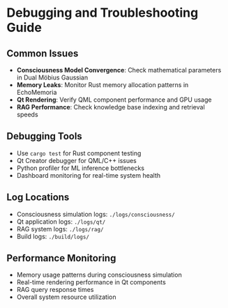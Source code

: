 # Debugging and Troubleshooting Guide

## Common Issues
- **Consciousness Model Convergence**: Check mathematical parameters in Dual Möbius Gaussian
- **Memory Leaks**: Monitor Rust memory allocation patterns in EchoMemoria
- **Qt Rendering**: Verify QML component performance and GPU usage
- **RAG Performance**: Check knowledge base indexing and retrieval speeds

## Debugging Tools
- Use `cargo test` for Rust component testing
- Qt Creator debugger for QML/C++ issues  
- Python profiler for ML inference bottlenecks
- Dashboard monitoring for real-time system health

## Log Locations
- Consciousness simulation logs: `./logs/consciousness/`
- Qt application logs: `./logs/qt/`
- RAG system logs: `./logs/rag/`
- Build logs: `./build/logs/`

## Performance Monitoring
- Memory usage patterns during consciousness simulation
- Real-time rendering performance in Qt components
- RAG query response times
- Overall system resource utilization